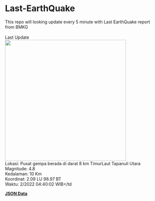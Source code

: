 # Last-EarthQuake
This repo will looking update every 5 minute with Last EarthQuake report from BMKG
<br>
<br>
Last Update
<br>
<img src="https://ews.bmkg.go.id/TEWS/data/20221211044002.mmi.jpg" width="400"/>
<br>
Lokasi: Pusat gempa berada di darat 8 km TimurLaut Tapanuli Utara <br>
Magnitude: 4.8 <br>
Kedalaman: 10 Km <br>
Koordinat: 2.09 LU 98.97 BT <br>
Waktu: 2/2022 04:40:02 WIB</td <br>

<a href="./data/data.json">**JSON Data**</a>
